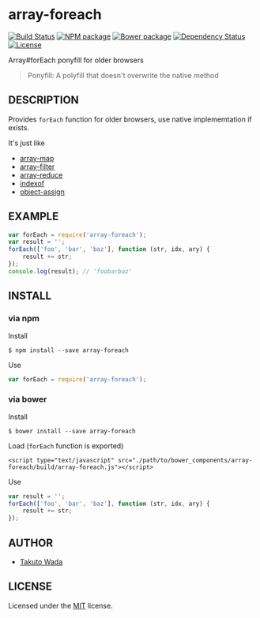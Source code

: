 array-foreach
================================

[![Build Status][travis-image]][travis-url]
[![NPM package][npm-image]][npm-url]
[![Bower package][bower-image]][bower-url]
[![Dependency Status][depstat-image]][depstat-url]
[![License][license-image]][license-url]


Array#forEach ponyfill for older browsers

> Ponyfill: A polyfill that doesn't overwrite the native method


DESCRIPTION
---------------------------------------

Provides `forEach` function for older browsers, use native implememtation if exists.

It's just like

- [array-map](https://www.npmjs.org/package/array-map)
- [array-filter](https://www.npmjs.org/package/array-filter)
- [array-reduce](https://www.npmjs.org/package/array-reduce)
- [indexof](https://www.npmjs.org/package/indexof)
- [object-assign](https://www.npmjs.com/package/object-assign)


EXAMPLE
---------------------------------------

```javascript
var forEach = require('array-foreach');
var result = '';
forEach(['foo', 'bar', 'baz'], function (str, idx, ary) {
    result += str;
});
console.log(result); // 'foobarbaz'
```


INSTALL
---------------------------------------

### via npm

Install

    $ npm install --save array-foreach

Use

```javascript
var forEach = require('array-foreach');
```

### via bower

Install

    $ bower install --save array-foreach

Load (`forEach` function is exported)

    <script type="text/javascript" src="./path/to/bower_components/array-foreach/build/array-foreach.js"></script>

Use

```javascript
var result = '';
forEach(['foo', 'bar', 'baz'], function (str, idx, ary) {
    result += str;
});
```


AUTHOR
---------------------------------------
* [Takuto Wada](http://github.com/twada)


LICENSE
---------------------------------------
Licensed under the [MIT](http://twada.mit-license.org/) license.


[travis-url]: http://travis-ci.org/twada/array-foreach
[travis-image]: https://secure.travis-ci.org/twada/array-foreach.svg?branch=master

[npm-url]: https://npmjs.org/package/array-foreach
[npm-image]: https://badge.fury.io/js/array-foreach.svg

[bower-url]: http://badge.fury.io/bo/array-foreach
[bower-image]: https://badge.fury.io/bo/array-foreach.svg

[depstat-url]: https://gemnasium.com/twada/array-foreach
[depstat-image]: https://gemnasium.com/twada/array-foreach.svg

[license-url]: http://twada.mit-license.org/
[license-image]: http://img.shields.io/badge/license-MIT-brightgreen.svg
